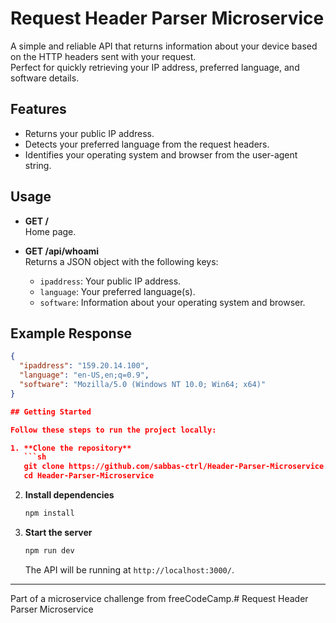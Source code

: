# Request Header Parser Microservice

A simple and reliable API that returns information about your device based on the HTTP headers sent with your request.  
Perfect for quickly retrieving your IP address, preferred language, and software details.

## Features

- Returns your public IP address.
- Detects your preferred language from the request headers.
- Identifies your operating system and browser from the user-agent string.

## Usage

- **GET /**  
  Home page.

- **GET /api/whoami**  
  Returns a JSON object with the following keys:
  - `ipaddress`: Your public IP address.
  - `language`: Your preferred language(s).
  - `software`: Information about your operating system and browser.

## Example Response

```json
{
  "ipaddress": "159.20.14.100",
  "language": "en-US,en;q=0.9",
  "software": "Mozilla/5.0 (Windows NT 10.0; Win64; x64)"
}

## Getting Started

Follow these steps to run the project locally:

1. **Clone the repository**
   ```sh
   git clone https://github.com/sabbas-ctrl/Header-Parser-Microservice.git
   cd Header-Parser-Microservice
   ```

2. **Install dependencies**
   ```sh
   npm install
   ```

3. **Start the server**
   ```sh
   npm run dev
   ```
   The API will be running at `http://localhost:3000/`.

---

Part of a microservice challenge from freeCodeCamp.# Request Header Parser Microservice
